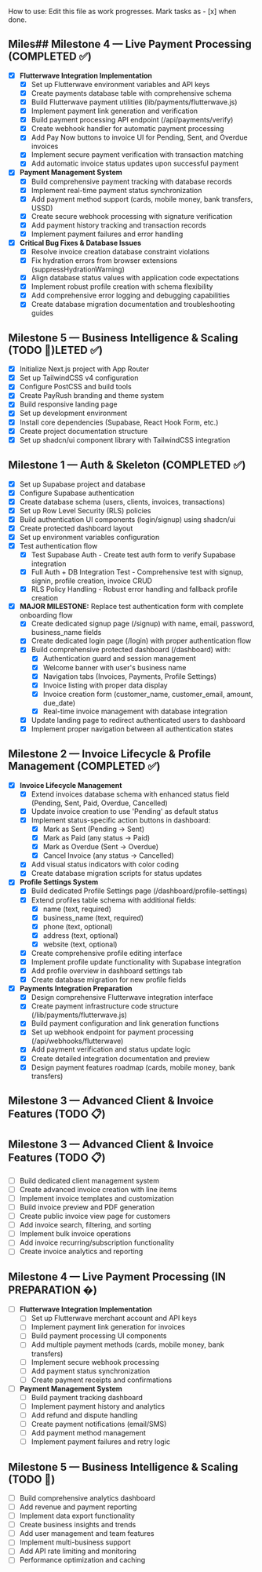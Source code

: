 How to use: Edit this file as work progresses. Mark tasks as - [x] when done.

## Miles## Milestone 4 — Live Payment Processing (COMPLETED ✅)

- [x] **Flutterwave Integration Implementation**
  - [x] Set up Flutterwave environment variables and API keys
  - [x] Create payments database table with comprehensive schema
  - [x] Build Flutterwave payment utilities (lib/payments/flutterwave.js)
  - [x] Implement payment link generation and verification
  - [x] Build payment processing API endpoint (/api/payments/verify)
  - [x] Create webhook handler for automatic payment processing
  - [x] Add Pay Now buttons to invoice UI for Pending, Sent, and Overdue invoices
  - [x] Implement secure payment verification with transaction matching
  - [x] Add automatic invoice status updates upon successful payment

- [x] **Payment Management System**
  - [x] Build comprehensive payment tracking with database records
  - [x] Implement real-time payment status synchronization
  - [x] Add payment method support (cards, mobile money, bank transfers, USSD)
  - [x] Create secure webhook processing with signature verification
  - [x] Add payment history tracking and transaction records
  - [x] Implement payment failures and error handling

- [x] **Critical Bug Fixes & Database Issues**
  - [x] Resolve invoice creation database constraint violations
  - [x] Fix hydration errors from browser extensions (suppressHydrationWarning)
  - [x] Align database status values with application code expectations
  - [x] Implement robust profile creation with schema flexibility
  - [x] Add comprehensive error logging and debugging capabilities
  - [x] Create database migration documentation and troubleshooting guides

## Milestone 5 — Business Intelligence & Scaling (TODO 🚀)LETED ✅)

- [x] Initialize Next.js project with App Router
- [x] Set up TailwindCSS v4 configuration
- [x] Configure PostCSS and build tools
- [x] Create PayRush branding and theme system
- [x] Build responsive landing page
- [x] Set up development environment
- [x] Install core dependencies (Supabase, React Hook Form, etc.)
- [x] Create project documentation structure
- [x] Set up shadcn/ui component library with TailwindCSS integration

## Milestone 1 — Auth & Skeleton (COMPLETED ✅)

- [x] Set up Supabase project and database
- [x] Configure Supabase authentication  
- [x] Create database schema (users, clients, invoices, transactions)
- [x] Set up Row Level Security (RLS) policies
- [x] Build authentication UI components (login/signup) using shadcn/ui
- [x] Create protected dashboard layout 
- [x] Set up environment variables configuration
- [x] Test authentication flow
  - [x] Test Supabase Auth - Create test auth form to verify Supabase integration
  - [x] Full Auth + DB Integration Test - Comprehensive test with signup, signin, profile creation, invoice CRUD
  - [x] RLS Policy Handling - Robust error handling and fallback profile creation
- [x] **MAJOR MILESTONE:** Replace test authentication form with complete onboarding flow
  - [x] Create dedicated signup page (/signup) with name, email, password, business_name fields
  - [x] Create dedicated login page (/login) with proper authentication flow
  - [x] Build comprehensive protected dashboard (/dashboard) with:
    - [x] Authentication guard and session management
    - [x] Welcome banner with user's business name
    - [x] Navigation tabs (Invoices, Payments, Profile Settings)
    - [x] Invoice listing with proper data display
    - [x] Invoice creation form (customer_name, customer_email, amount, due_date)
    - [x] Real-time invoice management with database integration
  - [x] Update landing page to redirect authenticated users to dashboard
  - [x] Implement proper navigation between all authentication states

## Milestone 2 — Invoice Lifecycle & Profile Management (COMPLETED ✅)

- [x] **Invoice Lifecycle Management**
  - [x] Extend invoices database schema with enhanced status field (Pending, Sent, Paid, Overdue, Cancelled)
  - [x] Update invoice creation to use 'Pending' as default status
  - [x] Implement status-specific action buttons in dashboard:
    - [x] Mark as Sent (Pending → Sent)
    - [x] Mark as Paid (any status → Paid)  
    - [x] Mark as Overdue (Sent → Overdue)
    - [x] Cancel Invoice (any status → Cancelled)
  - [x] Add visual status indicators with color coding
  - [x] Create database migration scripts for status updates

- [x] **Profile Settings System**
  - [x] Build dedicated Profile Settings page (/dashboard/profile-settings)
  - [x] Extend profiles table schema with additional fields:
    - [x] name (text, required)
    - [x] business_name (text, required)
    - [x] phone (text, optional)
    - [x] address (text, optional)
    - [x] website (text, optional)
  - [x] Create comprehensive profile editing interface
  - [x] Implement profile update functionality with Supabase integration
  - [x] Add profile overview in dashboard settings tab
  - [x] Create database migration for new profile fields

- [x] **Payments Integration Preparation**
  - [x] Design comprehensive Flutterwave integration interface
  - [x] Create payment infrastructure code structure (/lib/payments/flutterwave.js)
  - [x] Build payment configuration and link generation functions
  - [x] Set up webhook endpoint for payment processing (/api/webhooks/flutterwave)
  - [x] Add payment verification and status update logic
  - [x] Create detailed integration documentation and preview
  - [x] Design payment features roadmap (cards, mobile money, bank transfers)

## Milestone 3 — Advanced Client & Invoice Features (TODO 📋)

## Milestone 3 — Advanced Client & Invoice Features (TODO 📋)

- [ ] Build dedicated client management system
- [ ] Create advanced invoice creation with line items
- [ ] Implement invoice templates and customization
- [ ] Build invoice preview and PDF generation
- [ ] Create public invoice view page for customers
- [ ] Add invoice search, filtering, and sorting
- [ ] Implement bulk invoice operations
- [ ] Add invoice recurring/subscription functionality
- [ ] Create invoice analytics and reporting

## Milestone 4 — Live Payment Processing (IN PREPARATION �)

- [ ] **Flutterwave Integration Implementation**
  - [ ] Set up Flutterwave merchant account and API keys
  - [ ] Implement payment link generation for invoices
  - [ ] Build payment processing UI components
  - [ ] Add multiple payment methods (cards, mobile money, bank transfers)
  - [ ] Implement secure webhook processing
  - [ ] Add payment status synchronization
  - [ ] Create payment receipts and confirmations

- [ ] **Payment Management System**
  - [ ] Build payment tracking dashboard
  - [ ] Implement payment history and analytics
  - [ ] Add refund and dispute handling
  - [ ] Create payment notifications (email/SMS)
  - [ ] Add payment method management
  - [ ] Implement payment failures and retry logic

## Milestone 5 — Business Intelligence & Scaling (TODO 🚀)

- [ ] Build comprehensive analytics dashboard
- [ ] Add revenue and payment reporting
- [ ] Implement data export functionality  
- [ ] Create business insights and trends
- [ ] Add user management and team features
- [ ] Implement multi-business support
- [ ] Add API rate limiting and monitoring
- [ ] Performance optimization and caching